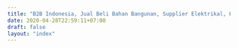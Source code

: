 ```yaml
---
title: "B2B Indonesia, Jual Beli Bahan Bangunan, Supplier Elektrikal, HVAC, Dll."
date: 2020-04-28T22:59:11+07:00
draft: false
layout: "index"
---
```



